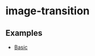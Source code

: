 # image-transition
## Examples

- [Basic](http://yomotsu.github.io/image-transition/examples/basic.html)
